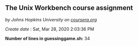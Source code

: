 ## The Unix Workbench course assignment

*by Johns Hopkins University on [coursera.org](https://www.coursera.org/)* 


*Create date* : Sat, Mar 28, 2020  2:03:36 PM

**Number of lines in guessinggame.sh:** 34
